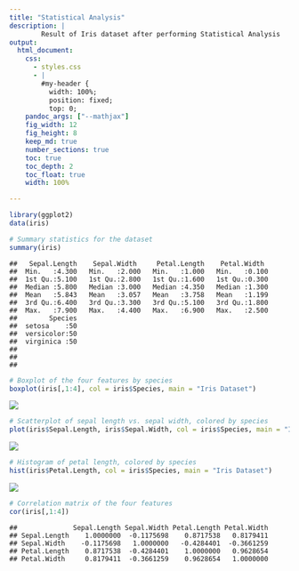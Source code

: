 ```yaml
---
title: "Statistical Analysis"
description: |
        Result of Iris dataset after performing Statistical Analysis
output:
  html_document:
    css: 
      - styles.css
      - |
        #my-header {
          width: 100%;
          position: fixed;
          top: 0;
    pandoc_args: ["--mathjax"]
    fig_width: 12
    fig_height: 8
    keep_md: true
    number_sections: true
    toc: true
    toc_depth: 2
    toc_float: true
    width: 100%   

---
```






```r
library(ggplot2)
data(iris)

# Summary statistics for the dataset
summary(iris)
```

```
##   Sepal.Length    Sepal.Width     Petal.Length    Petal.Width   
##  Min.   :4.300   Min.   :2.000   Min.   :1.000   Min.   :0.100  
##  1st Qu.:5.100   1st Qu.:2.800   1st Qu.:1.600   1st Qu.:0.300  
##  Median :5.800   Median :3.000   Median :4.350   Median :1.300  
##  Mean   :5.843   Mean   :3.057   Mean   :3.758   Mean   :1.199  
##  3rd Qu.:6.400   3rd Qu.:3.300   3rd Qu.:5.100   3rd Qu.:1.800  
##  Max.   :7.900   Max.   :4.400   Max.   :6.900   Max.   :2.500  
##        Species  
##  setosa    :50  
##  versicolor:50  
##  virginica :50  
##                 
##                 
## 
```

```r
# Boxplot of the four features by species
boxplot(iris[,1:4], col = iris$Species, main = "Iris Dataset")
```

![](about_files/figure-html/unnamed-chunk-1-1.png)<!-- -->

```r
# Scatterplot of sepal length vs. sepal width, colored by species
plot(iris$Sepal.Length, iris$Sepal.Width, col = iris$Species, main = "Iris Dataset")
```

![](about_files/figure-html/unnamed-chunk-1-2.png)<!-- -->

```r
# Histogram of petal length, colored by species
hist(iris$Petal.Length, col = iris$Species, main = "Iris Dataset")
```

![](about_files/figure-html/unnamed-chunk-1-3.png)<!-- -->

```r
# Correlation matrix of the four features
cor(iris[,1:4])
```

```
##              Sepal.Length Sepal.Width Petal.Length Petal.Width
## Sepal.Length    1.0000000  -0.1175698    0.8717538   0.8179411
## Sepal.Width    -0.1175698   1.0000000   -0.4284401  -0.3661259
## Petal.Length    0.8717538  -0.4284401    1.0000000   0.9628654
## Petal.Width     0.8179411  -0.3661259    0.9628654   1.0000000
```


